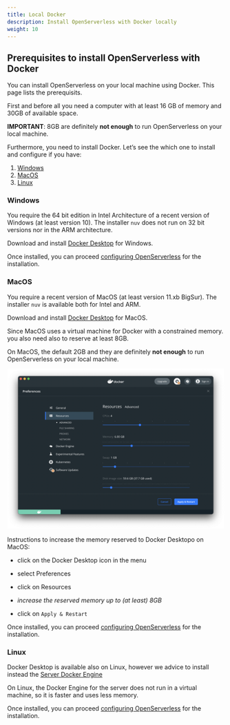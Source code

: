 ```yaml
---
title: Local Docker
description: Install OpenServerless with Docker locally
weight: 10
---
```

## Prerequisites to install OpenServerless with Docker

You can install OpenServerless on your local machine using Docker. This
page lists the prerequisits.

First and before all you need a computer with at least 16 GB of memory
and 30GB of available space.

**IMPORTANT**:
8GB are definitely **not enough** to run OpenServerless on your local
machine.

Furthermore, you need to install Docker. Let’s see the which one to
install and configure if you have:

1. [Windows](#windows)
2. [MacOS](#macos)
3. [Linux](#linux)

### Windows

You require the 64 bit edition in Intel Architecture of a recent version
of Windows (at least version 10). The installer `nuv` does not run on 32
bit versions nor in the ARM architecture.

Download and install [Docker
Desktop](https://www.docker.com/products/docker-desktop/) for Windows.

Once installed, you can proceed
[configuring OpenServerless](/docs/installation/configure/) for the
installation.

### MacOS

You require a recent version of MacOS (at least version 11.xb BigSur).
The installer `nuv` is available both for Intel and ARM.

Download and install [Docker
Desktop](https://www.docker.com/products/docker-desktop/) for MacOS.

Since MacOS uses a virtual machine for Docker with a constrained memory.
you also need also to reserve at least 8GB.

On MacOS, the default 2GB and they are definitely **not enough** to run
OpenServerless on your local machine.

![](../../images/install_docker_desktop.png)

Instructions to increase the memory reserved to Docker Desktopo on
MacOS:

- click on the Docker Desktop icon in the menu

- select Preferences

- click on Resources

- *increase the reserved memory up to (at least) 8GB*

- click on `Apply & Restart`

Once installed, you can proceed
[configuring OpenServerless](/docs/installation/configure/) for the installation.

### Linux

Docker Desktop is available also on Linux, however we advice to install
instead the [Server Docker
Engine](https://docs.docker.com/engine/install/#server)

On Linux, the Docker Engine for the server does not run in a virtual
machine, so it is faster and uses less memory.

Once installed, you can proceed
[configuring OpenServerless](/docs/installation/configure/) for the installation.
